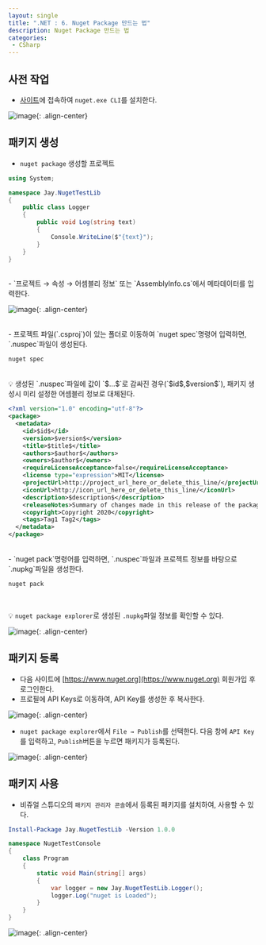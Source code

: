 ```yaml
---
layout: single
title: ".NET : 6. Nuget Package 만드는 법"
description: Nuget Package 만드는 법
categories:
 - CSharp
---
```


## 사전 작업

- [사이트](https://www.nuget.org/downloads)에 접속하여 `nuget.exe CLI`를 설치한다.

![image](https://user-images.githubusercontent.com/38006679/136137518-7e735480-4e3e-497c-bd0a-305cf7e6a64c.png){: .align-center}

## 패키지 생성

- `nuget package` 생성할 프로젝트

```csharp
using System;

namespace Jay.NugetTestLib
{
    public class Logger
    {
        public void Log(string text)
        {
            Console.WriteLine($"{text}");
        }
    }
}
```
<br/>
- `프로젝트 → 속성 → 어셈블리 정보` 또는 `AssemblyInfo.cs`에서 메타데이터를 입력한다.

![image](https://user-images.githubusercontent.com/38006679/136137549-d4be2d31-e769-4162-b7d9-c7f2cde0a750.png){: .align-center}

<br/>
- 프로젝트 파일(`.csproj`)이 있는 폴더로 이동하여 `nuget spec`명령어 입력하면, `.nuspec`파일이 생성된다.

```powershell
nuget spec
```
<br/>

<div class="notice--info" markdown="1"> 
💡 생성된 `.nuspec`파일에 값이 `$...$`로 감싸진 경우(`$id$,$version$`), 패키지 생성시 미리 설정한 어셈블리 정보로 대체된다.

```xml
<?xml version="1.0" encoding="utf-8"?>
<package>
  <metadata>
    <id>$id$</id>
    <version>$version$</version>
    <title>$title$</title>
    <authors>$author$</authors>
    <owners>$author$</owners>
    <requireLicenseAcceptance>false</requireLicenseAcceptance>
    <license type="expression">MIT</license>
    <projectUrl>http://project_url_here_or_delete_this_line/</projectUrl>
    <iconUrl>http://icon_url_here_or_delete_this_line/</iconUrl>
    <description>$description$</description>
    <releaseNotes>Summary of changes made in this release of the package.</releaseNotes>
    <copyright>Copyright 2020</copyright>
    <tags>Tag1 Tag2</tags>
  </metadata>
</package>
```
</div>

<br/>
- `nuget pack`명령어를 입력하면, `.nuspec`파일과 프로젝트 정보를 바탕으로 `.nupkg`파일을 생성한다.

```powershell
nuget pack
```

<br/>
<div class="notice--info" markdown="1"> 

💡 `nuget package explorer`로 생성된 `.nupkg`파일 정보를 확인할 수 있다.

![image](https://user-images.githubusercontent.com/38006679/136144510-d8a7664d-6de8-4654-bb7d-352a278ba267.png){: .align-center}

</div>


## 패키지 등록

- 다음 사이트에 [https://www.nuget.org](https://www.nuget.org) 회원가입 후 로그인한다.
- 프로필에 API Keys로 이동하여, API Key를 생성한 후 복사한다.

![image](https://user-images.githubusercontent.com/38006679/136144577-7a99640c-21f2-45d6-9b21-070b19b6f2bb.png){: .align-center}

- `nuget package explorer`에서 `File → Publish`를 선택한다. 다음 창에 `API Key`를 입력하고, `Publish`버튼을 누르면 패키지가 등록된다.

![image](https://user-images.githubusercontent.com/38006679/136144609-65d9fecc-a7ad-459f-a6cc-f2f6894af5c3.png){: .align-center}

## 패키지 사용

- 비쥬얼 스튜디오의 `패키지 관리자 콘솔`에서 등록된 패키지를 설치하여, 사용할 수 있다.

```powershell
Install-Package Jay.NugetTestLib -Version 1.0.0
```

```csharp
namespace NugetTestConsole
{
    class Program
    {
        static void Main(string[] args)
        {
            var logger = new Jay.NugetTestLib.Logger();
            logger.Log("nuget is Loaded");
        }
    }
}
```

![image](https://user-images.githubusercontent.com/38006679/136144623-52826066-9e96-4d02-a62d-763670ebb6c3.png){: .align-center}
